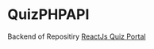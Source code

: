 # QuizPHPAPI

Backend of Repositiry
[ReactJs Quiz Portal](https://github.com/with-shrey/TreasureHuntQuizReactJS)
